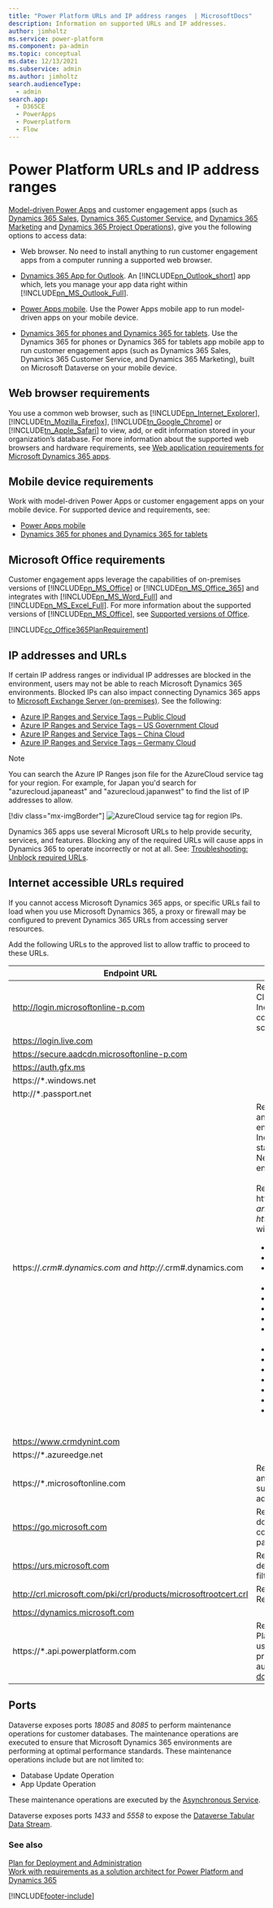 ```yaml
---
title: "Power Platform URLs and IP address ranges  | MicrosoftDocs"
description: Information on supported URLs and IP addresses.
author: jimholtz
ms.service: power-platform
ms.component: pa-admin
ms.topic: conceptual
ms.date: 12/13/2021
ms.subservice: admin
ms.author: jimholtz
search.audienceType: 
  - admin
search.app:
  - D365CE
  - PowerApps
  - Powerplatform
  - Flow
---
```

# Power Platform URLs and IP address ranges

[Model-driven Power Apps](/powerapps/maker/model-driven-apps/model-driven-app-overview) and customer engagement apps (such as [Dynamics 365 Sales](/dynamics365/sales-professional/help-hub), [Dynamics 365 Customer Service](/dynamics365/customer-service/help-hub), and [Dynamics 365 Marketing](/dynamics365/marketing/help-hub) and [Dynamics 365 Project Operations](/dynamics365/project-operations)), give you the following options to access data:  
  
- Web browser. No need to install anything to run customer engagement apps from a computer running a supported web browser.  

- [Dynamics 365 App for Outlook](/dynamics365/outlook-app/overview). An [!INCLUDE[pn_Outlook_short](../includes/pn-outlook-short.md)] app which, lets you manage your app data right within [!INCLUDE[pn_MS_Outlook_Full](../includes/pn-ms-outlook-full.md)].  

- [Power Apps mobile](/powerapps/mobile/run-powerapps-on-mobile). Use the Power Apps mobile app to run model-driven apps on your mobile device. 
  
- [Dynamics 365 for phones and Dynamics 365 for tablets](/dynamics365/mobile-app/overview). Use the Dynamics 365 for phones or Dynamics 365 for tablets app mobile app to run customer engagement apps (such as Dynamics 365 Sales, Dynamics 365 Customer Service, and Dynamics 365 Marketing), built on Microsoft Dataverse on your mobile device.
  
## Web browser requirements  
 You use a common web browser, such as [!INCLUDE[pn_Internet_Explorer](../includes/pn-internet-explorer.md)], [!INCLUDE[tn_Mozilla_Firefox](../includes/tn-mozilla-firefox.md)], [!INCLUDE[tn_Google_Chrome](../includes/tn-google-chrome.md)] or [!INCLUDE[tn_Apple_Safari](../includes/tn-apple-safari.md)] to view, add, or edit information stored in your organization’s  database. For more information about the supported web browsers and hardware requirements, see [Web application requirements for Microsoft Dynamics 365 apps](web-application-requirements.md).  

## Mobile device requirements  
 Work with model-driven Power Apps or customer engagement apps on your mobile device. For supported device and requirements, see:
 
 - [Power Apps mobile](/powerapps/mobile/run-powerapps-on-mobile#supported-devices)
 - [Dynamics 365 for phones and Dynamics 365 for tablets](/dynamics365/mobile-app/support-phones-tablets)

## Microsoft Office requirements  
 Customer engagement apps leverage the capabilities of on-premises versions of [!INCLUDE[pn_MS_Office](../includes/pn-ms-office.md)] or [!INCLUDE[pn_MS_Office_365](../includes/pn-ms-office-365.md)] and integrates with [!INCLUDE[pn_MS_Word_Full](../includes/pn-ms-word-full.md)] and [!INCLUDE[pn_MS_Excel_Full](../includes/pn-ms-excel-full.md)]. For more information about the supported versions of [!INCLUDE[pn_MS_Office](../includes/pn-ms-office.md)], see [Supported versions of Office](web-application-requirements.md#supported-versions-of-office).  
  
 [!INCLUDE[cc_Office365PlanRequirement](../includes/cc-office365planrequirement.md)]  

## IP addresses and URLs
If certain IP address ranges or individual IP addresses are blocked in the environment, users may not be able to reach Microsoft Dynamics 365 environments. Blocked IPs can also impact connecting Dynamics 365 apps to [Microsoft Exchange Server (on-premises)](connect-exchange-server-on-premises.md). See the following:

- [Azure IP Ranges and Service Tags – Public Cloud](https://www.microsoft.com/download/details.aspx?id=56519)
- [Azure IP Ranges and Service Tags – US Government Cloud](https://www.microsoft.com/download/details.aspx?id=57063)
- [Azure IP Ranges and Service Tags – China Cloud](https://www.microsoft.com/download/details.aspx?id=57062)
- [Azure IP Ranges and Service Tags – Germany Cloud](https://www.microsoft.com/download/details.aspx?id=57064)

> [!NOTE]
> You can search the Azure IP Ranges json file for the AzureCloud service tag for your region. For example, for Japan you'd search for "azurecloud.japaneast" and "azurecloud.japanwest" to find the list of IP addresses to allow.
>
> [!div class="mx-imgBorder"] 
> ![AzureCloud service tag for region IPs.](media/example-azurecloud-tag.png "AzureCloud service tag for region IPs")

Dynamics 365 apps use several Microsoft URLs to help provide security, services, and features. Blocking any of the required URLs will cause apps in Dynamics 365 to operate incorrectly or not at all. See: [Troubleshooting: Unblock required URLs](troubleshooting-unblock-urls-required.md).
  
## Internet accessible URLs required

If you cannot access Microsoft Dynamics 365 apps, or specific URLs fail to load when you use Microsoft Dynamics 365, a proxy or firewall may be configured to prevent  Dynamics 365 URLs from accessing server resources.

Add the following URLs to the approved list to allow traffic to proceed to these URLs.

|  Endpoint URL | Justification  |
|---|---|
| http://login.microsoftonline-p.com  | Required for Microsoft Cloud Authentication. Includes business-to-consumer (B2C) and guest scenarios.   |
| https://login.live.com  |  |
| https://secure.aadcdn.microsoftonline-p.com  |   |
| https://auth.gfx.ms  |   |
| https://*.windows.net  |    |
| http://*.passport.net  |    |
| https://*.crm#.dynamics.com and http://*.crm#.dynamics.com | Required for Dynamics 365 and Dataverse environments access. Includes integration and static Content Delivery Network (CDN) content endpoints. <br /><br />Replace # in http://*.crm#.dynamics.com and https://*.crm#.dynamics.com with your region's number: <ul><li>Asia/Pacific: 5</li><li>Canada: 3 </li><li>Europe, Africa, and Middle East: 15 and 4</li><li>France: 12</li><li>Germany: 16</li><li>India: 8</li><li>Japan: 7</li><li>North America: no number</li><li>Oceania: 6</li><li>South Africa: 14</li><li>South America: 2</li><li>Switzerland: 17</li><li>UAE: 15</li><li>United Kingdom: 11</li><li>Dynamics 365 US Government: 9</li>   |
| https://www.crmdynint.com  |    |
| https://*.azureedge.net  |    |
| https://*.microsoftonline.com  | Required for authentication and Microsoft 365 services such as the Microsoft 365 admin center.   |
| https://go.microsoft.com  | Required for product documentation and context-sensitive help pages.    |
| https://urs.microsoft.com  |  Required for Microsoft defender SmartScreen filtering.    |
| http://crl.microsoft.com/pki/crl/products/microsoftrootcert.crl  | Required for Certification Revocation List checks.    |
| https://dynamics.microsoft.com |    |
| https://*.api.powerplatform.com | Required for Power Platform API connectivity used internally by Microsoft products as well as admin automation scenarios as  [documented here](programmability-extensibility-overview.md).

## Ports
Dataverse exposes ports *18085* and *8085* to perform maintenance operations for customer databases.  The maintenance operations are executed to ensure that Microsoft Dynamics 365 environments are performing at optimal performance standards.  These maintenance operations include but are not limited to: 

- Database Update Operation
- App Update Operation

These maintenance operations are executed by the [Asynchronous Service](/powerapps/developer/data-platform/asynchronous-service).

Dataverse exposes ports *1433* and *5558* to expose the [Dataverse Tabular Data Stream](/openspecs/windows_protocols/ms-tds/893fcc7e-8a39-4b3c-815a-773b7b982c50). 

### See also  
 [Plan for Deployment and Administration](../admin/plan-for-deployment-and-administration.md)  <br /> 
 [Work with requirements as a solution architect for Power Platform and Dynamics 365](/learn/modules/work-with-requirements/index)



[!INCLUDE[footer-include](../includes/footer-banner.md)]

